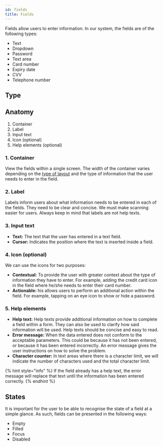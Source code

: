 ```yaml
---
id: fields
title: Fields
---
```


Fields allow users to enter information. In our system, the fields are of the following types:

* Text
* Dropdown
* Password
* Text area
* Card number
* Expiry date
* CVV
* Telephone number

## Type

## Anatomy

1. Container
2. Label
3. Input text
4. Icon \(optional\)
5. Help elements \(optional\)

### 1. Container

View the fields within a single screen. The width of the container varies depending on the [type of layout](../estructura.md#disposicion-de-los-elementos-de-formulario) and the type of information that the user needs to enter in the field.

### 2. Label

Labels inform users about what information needs to be entered in each of the fields. They need to be clear and concise. We must make scanning easier for users. Always keep in mind that labels are not help texts.

### 3. Input text

* **Text:** The text that the user has entered in a text field.
* **Cursor:** Indicates the position where the text is inserted inside a field.

### 4. Icon \(optional\)

We can use the icons for two purposes:

* **Contextual:** To provide the user with greater context about the type of information they have to enter. For example, adding the credit card icon in the field where he/she needs to enter their card number. 
* **Actionable:** his allows users to perform an additional action within the field. For example, tapping on an eye icon to show or hide a password.

### 5. Help elements

* **Help text:** Help texts provide additional information on how to complete a field within a form. They can also be used to clarify how said information will be used. Help texts should be concise and easy to read.  
* **Error message:** When the data entered does not conform to the acceptable parameters. This could be because it has not been entered, or because it has been entered incorrectly. An error message gives the user instructions on how to solve the problem. 
* **Character counter:** In text areas where there is a character limit, we will indicate the number of characters used and the total character limit.

{% hint style="info" %}
If the field already has a help text, the error message will replace that text until the information has been entered correctly.
{% endhint %}

## States

It is important for the user to be able to recognise the state of a field at a simple glance. As such, fields can be presented in the following ways:

* Empty
* Filled
* Focus
* Disabled

